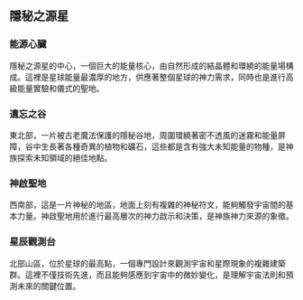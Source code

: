 ## 隱秘之源星 
### 能源心臟 
隱秘之源星的中心，一個巨大的能量核心，由自然形成的結晶體和環繞的能量場構成。這裡是星球能量最濃厚的地方，供應著整個星球的神力需求，同時也是進行高級能量實驗和儀式的聖地。

### 遺忘之谷 
東北部，一片被古老魔法保護的隱秘谷地，周圍環繞著密不透風的迷霧和能量屏障，谷中生長著各種奇異的植物和礦石，這些都是含有強大未知能量的物種，是神族探索未知領域的絕佳地點。

### 神啟聖地 
西南部，這是一片神秘的地區，地面上刻有複雜的神秘符文，能夠觸發宇宙間的基本力量。神啟聖地用於進行最高層次的神力啟示和決策，是神族神力來源的象徵。

### 星辰觀測台 
北部山區，位於星球的最高點，一個專門設計來觀測宇宙和星際現象的複雜建築群。這裡不僅技術先進，而且能夠感應到宇宙中的微妙變化，是理解宇宙法則和預測未來的關鍵位置。
